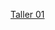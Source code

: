 [Taller 01](https://drive.google.com/open?id=1y1wtrcX0VtL_hD6Vs7VCk9YncGb-i4BN&authuser=jnramirezg%40unal.edu.co&usp=drive_fs)
